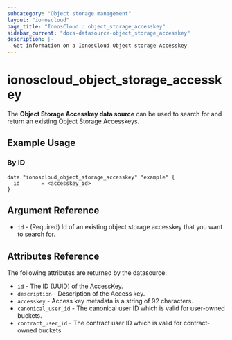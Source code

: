 ```yaml
---
subcategory: "Object storage management"
layout: "ionoscloud"
page_title: "IonosCloud : object_storage_accesskey"
sidebar_current: "docs-datasource-object_storage_accesskey"
description: |-
  Get information on a IonosCloud Object storage Accesskey
---
```


# ionoscloud_object_storage_accesskey

The **Object Storage Accesskey data source** can be used to search for and return an existing Object Storage Accesskeys.

## Example Usage

### By ID 
```hcl
data "ionoscloud_object_storage_accesskey" "example" {
  id       = <accesskey_id>
}
```

## Argument Reference

 * `id` - (Required) Id of an existing object storage accesskey that you want to search for.

## Attributes Reference

The following attributes are returned by the datasource:

- `id` - The ID (UUID) of the AccessKey.
- `description` - Description of the Access key.
- `accesskey` - Access key metadata is a string of 92 characters.
- `canonical_user_id` - The canonical user ID which is valid for user-owned buckets.
- `contract_user_id` - The contract user ID which is valid for contract-owned buckets
